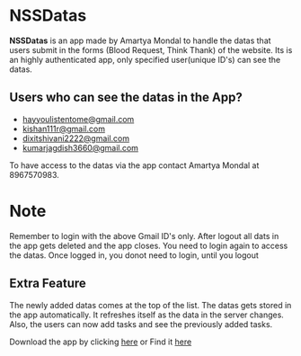 # NSSDatas

**NSSDatas** is an app made by Amartya Mondal to handle the datas that users submit in the forms (Blood Request, Think Thank) of the website. Its is an highly authenticated app, only specified user(unique ID's) can see the datas.

## Users who can see the datas in the App?
- hayyoulistentome@gmail.com
- kishan111r@gmail.com
- dixitshivani2222@gmail.com
- kumarjagdish3660@gmail.com

To have access to the datas via the app contact Amartya Mondal at 8967570983.
# Note
Remember to login with the above Gmail ID's only. After logout all dats in the app gets deleted and the app closes. You need to login again to access the datas. Once logged in, you donot need to login, until you logout

## Extra Feature
The newly added datas comes at the top of the list. The datas gets stored in the app automatically. It refreshes itself as the data in the server changes. Also, the users can now add tasks and see the previously added tasks.

Download the app by clicking [here](https://drive.google.com/file/d/1JYpuZLp1aaKfTuy57jle19UWTL7dESZk/view?usp=sharing)
or 
Find it [here](https://github.com/NSS-IITPatna/NSS-Datas/blob/master/ApkFIle/)
